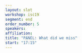 ```yaml
---
layout: slot
workshop: isc19
segment: end
order_number: 5
speakers:
affiliation:
title: "PANEL: What did we miss"
start: "17:15"
---
```

